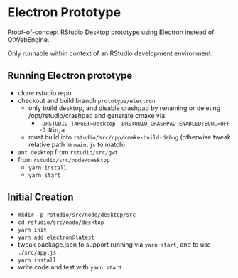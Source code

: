 # Electron Prototype
Proof-of-concept RStudio Desktop prototype using Electron instead of QtWebEngine.

Only runnable within context of an RStudio development environment.

## Running Electron prototype
- clone rstudio repo
- checkout and build branch `prototype/electron`
    - only build desktop, and disable crashpad by renaming or deleting /opt/rstudio/crashpad and generate cmake via:
        - `-DRSTUDIO_TARGET=Desktop -DRSTUDIO_CRASHPAD_ENABLED:BOOL=OFF -G Ninja`
    - must build into `rstudio/src/cpp/cmake-build-debug` (otherwise tweak relative path in `main.js` to match)
- `ant desktop` from `rstudio/src/gwt`
- from `rstudio/src/node/desktop`
    - `yarn install`
    - `yarn start`

## Initial Creation
- `mkdir -p rstudio/src/node/desktop/src`
- `cd rstudio/src/node/desktop`
- `yarn init`
- `yarn add electron@latest`
- tweak package.json to support running via `yarn start`, and to use `./src/app.js`
- `yarn install`
- write code and test with `yarn start`
